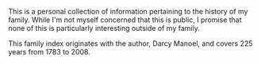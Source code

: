 This is a personal collection of information pertaining to the history of my family. While I'm not myself concerned that this is public, I promise that none of this is particularly interesting outside of my family.

This family index originates with the author, Darcy Manoel, and covers 225 years from 1783 to 2008.
